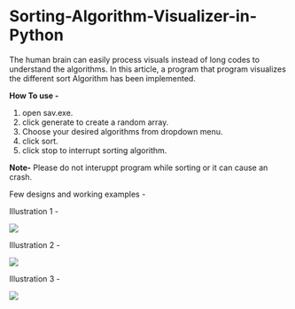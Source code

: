 # Sorting-Algorithm-Visualizer-in-Python
The human brain can easily process visuals instead of long codes to understand the algorithms. In this article, a program that program visualizes the different sort Algorithm has been implemented.

**How To use -**
1. open sav.exe.
2. click generate to create a random array.
3. Choose your desired algorithms from dropdown menu.
4. click sort.
5. click stop to interrupt sorting  algorithm.

**Note-** Please do not interuppt program while sorting or it can cause an crash.

Few designs and working examples -

Illustration 1 -

![](https://github.com/milannzz/Sorting-Algorithm-Visualizer-in-Python/blob/master/Images/1.png)

Illustration 2 -

![](https://github.com/milannzz/Sorting-Algorithm-Visualizer-in-Python/blob/master/Images/2.png)

Illustration 3 -

![](https://github.com/milannzz/Sorting-Algorithm-Visualizer-in-Python/blob/master/Images/3.png)
